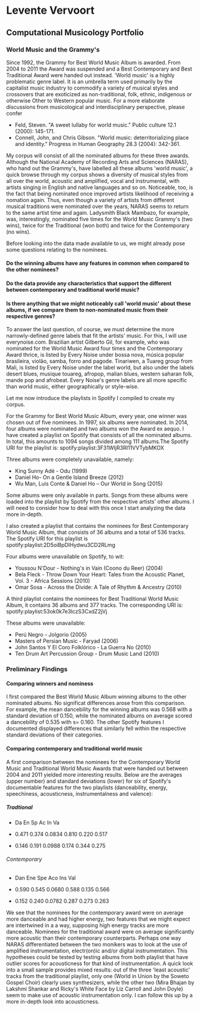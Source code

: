 # Levente Vervoort
## **Computational Musicology Portfolio**

### World Music and the Grammy's
Since 1992, the Grammy for Best World Music Album is awarded. From 2004 to 2011 the Award was suspended and a Best Contemporary and Best Traditional Award were handed out instead. 'World music' is a highly problematic genre label. It is an  umbrella term used primarily by the capitalist music industry to commodify a variety of musical styles and crossovers that are exoticized as non-traditional, folk, ethnic, indigenous or otherwise Other to Western popular music. For a more elaborate discussions from musicological and interdisciplinary perspective, please confer 

* Feld, Steven. "A sweet lullaby for world music." Public culture 12.1 (2000): 145-171.
* Connell, John, and Chris Gibson. "World music: deterritorializing place and identity." Progress in Human Geography 28.3 (2004): 342-361.

My corpus will consist of all the nominated albums for these three awards. Although the National Academy of Recording Arts and Sciences (NARAS), who hand out the Grammy's, have labelled all these albums 'world music', a quick browse through my corpus shows a diversity of musical styles from all over the world, acoustic and amplified, vocal and instrumental, with artists singing in English and native languages and so on. Noticeable, too, is the fact that being nominated once improved artists likelihood of receiving a nomation again. Thus, even though a variety of artists from different musical traditions were nominated over the years, NARAS seems to return to the same artist time and again. Ladysmith Black Mambazo, for example, was, interestingly, nominated five times for the World Music Grammy's (two wins), twice for the Traditional (won both) and twice for the Contemporary (no wins).

Before looking into the data made available to us, we might already pose some questions relating to the nominees. 
#### Do the winning albums have any features in common when compared to the other nominees?
#### Do the data provide any characteristics that support the different between contemporary and traditional world music?
#### Is there anything that we might noticeably call 'world music' about these albums, if we compare them to non-nominated music from their respective genres? 

To answer the last question, of course, we must determine the more narrowly-defined genre labels that fit the artists' music. For this, I will use everynoise.com. Brazilian artist Gilberto Gil, for example, who was nominated for the World Music Award four times and the Contemporary Award thrice, is listed by Every Noise under bossa nova, música popular brasileira, violão, samba, forro and pagode. Tinariwen, a Tuareg group from Mali, is listed by Every Noise under the label world, but also under the labels desert blues, musique touareg, afropop, malian blues, western saharan folk, mande pop and afrobeat. Every Noise's genre labels are all more specific than world music, either geographically or style-wise.

Let me now introduce the playlists in Spotify I compiled to create my corpus.

For the Grammy for Best World Music Album, every year, one winner was chosen out of five nominees. In 1997, six albums were nominated. In 2014, four albums were nominated and two albums won the Award ex aequo. I have created a playlist on Spotify that consists of all the nominated albums. In total, this amounts to 1094 songs divided among 111 albums.The Spotify URI for the playlist is: spotify:playlist:3F31WIjR3RI11VVTybMKOX

Three albums were completely unavailable, namely:

* King Sunny Adé - Odu (1999)
* Daniel Ho- On a Gentle Island Breeze (2012)
* Wu Man, Luis Conte & Daniel Ho – Our World in Song (2015)

Some albums were only available in parts. Songs from these albums were loaded into the playlist by Spotify from the respective artists' other albums. I will need to consider how to deal with this once I start analyzing the data more in-depth.

I also created a playlist that contains the nominees for Best Contemporary World Music Album, that consists of 36 albums and a total of 536 tracks. The Spotify URI for this playlist is spotify:playlist:2D5oiBpDIHydwu3CD2RLmg

Four albums were unavailable on Spotify, to wit:

* Youssou N'Dour - Nothing's in Vain (Coono du Reer) (2004)
* Bela Fleck - 	Throw Down Your Heart: Tales from the Acoustic Planet, Vol. 3 - Africa Sessions (2010)
* Omar Sosa - Across the Divide: A Tale of Rhythm & Ancestry (2010)

A third playlist contains the nominees for Best Traditional World Music Album, it contains 36 albums and 377 tracks. The corresponding URI is: spotify:playlist:53ok0k7e3IczS3CxdZ2jVj

These albums were unavailable:

* Perú Negro - Jolgorio (2005)
* Masters of Persian Music - Faryad (2006)
* John Santos Y El Coro Folklórico - La Guerra No (2010)
* Ten Drum Art Percussion Group - Drum Music Land (2010)

### Preliminary Findings

#### Comparing winners and nominess
I first compared the Best World Music Album winning albums to the other nominated albums. No significat differences arose from this comparison. For example, the mean dancebility for  the winning albums was 0.568 with a standard deviation of 0.150, while the nominated albums on average scored a dancebility of 0.535 with s= 0.160. The other Spotify features I documented displayed differences that similarly fell within the respective standard deviations of their categories.

#### Comparing contemporary and traditional world music
A first comparison between the nominees for the Contemporary World Music and Traditional World Music Awards that were handed out between 2004 and 2011 yielded more interesting results. Below are the averages (upper number) and standard deviations (lower) for six of Spotify's documentable features for the two playlists (danceability, energy, speechiness, acousticness, instrumentalness and valence):

##### Tradtional

*  Da    En     Sp    Ac    In    Va
  
* 0.471 0.374 0.0834 0.810 0.220 0.517
* 0.146 0.191 0.0988 0.174 0.344 0.275
 
###### Contemporary

*   Dan   Ene    Spe   Aco   Ins   Val
 
* 0.590 0.545 0.0680 0.588 0.135 0.566
* 0.152 0.240 0.0782 0.287 0.273 0.263

We see that the nominees for the contemporary award were on average more danceable and had higher energy, two features that we might expect are intertwined in a a way, supposing high energy tracks are more danceable. Nominees for the traditional award were on average significantly more acoustic than their contemporary counterparts. Perhaps one way NARAS differentiated between the two monikers was to look at the use of amplified instrumentation, electr(on)ic and/or digital instrumentation. This hypotheses could be tested by testing albums from both playlist that have outlier scores for acousticness for that kind of instrumentation. A quick look into a small sample provides mixed results: out of the three 'least acoustic' tracks from the traditional playlist, only one (World in Union by the Soweto Gospel Choir) clearly uses synthesizers, while the other two (Mira Bhajan by Lakshmi Shankar and Ricky's White Face by Liz Carroll and John Doyle) seem to make use of acoustic instrumentation only. I can follow this up by a more in-depth look into acousticness.








